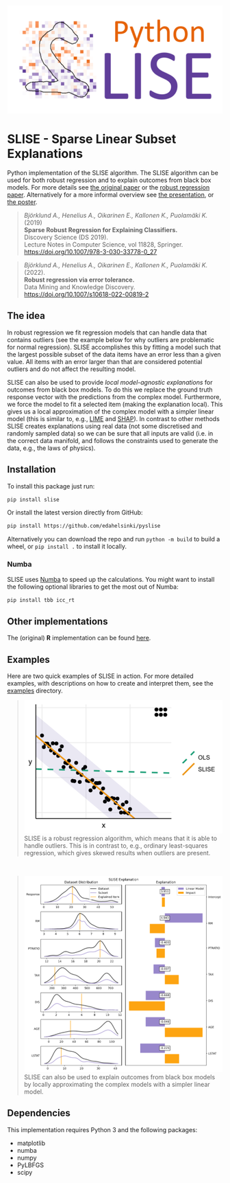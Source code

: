 ![PySLISE Banner Image](examples/pyslise_banner.png)
# SLISE - Sparse Linear Subset Explanations

Python implementation of the SLISE algorithm. The SLISE algorithm can be used for both robust regression and to explain outcomes from black box models.
For more details see [the original paper](https://rdcu.be/bVbda) or the [robust regression paper](https://rdcu.be/cFRHD).
Alternatively for a more informal overview see [the presentation](https://github.com/edahelsinki/slise/raw/master/vignettes/presentation.pdf), or [the poster](https://github.com/edahelsinki/slise/raw/master/vignettes/poster.pdf).

> *Björklund A., Henelius A., Oikarinen E., Kallonen K., Puolamäki K.* (2019)  
> **Sparse Robust Regression for Explaining Classifiers.**  
> Discovery Science (DS 2019).  
> Lecture Notes in Computer Science, vol 11828, Springer.  
> https://doi.org/10.1007/978-3-030-33778-0_27  

> *Björklund A., Henelius A., Oikarinen E., Kallonen K., Puolamäki K.* (2022).  
> **Robust regression via error tolerance.**  
> Data Mining and Knowledge Discovery.  
> https://doi.org/10.1007/s10618-022-00819-2  

## The idea

In robust regression we fit regression models that can handle data that contains outliers (see the example below for why outliers are problematic for normal regression). SLISE accomplishes this by fitting a model such that the largest possible subset of the data items have an error less than a given value. All items with an error larger than that are considered potential outliers and do not affect the resulting model.

SLISE can also be used to provide *local model-agnostic explanations* for outcomes from black box models. To do this we replace the ground truth response vector with the predictions from the complex model. Furthermore, we force the model to fit a selected item (making the explanation local). This gives us a local approximation of the complex model with a simpler linear model (this is similar to, e.g., [LIME](https://github.com/marcotcr/lime) and [SHAP](https://github.com/slundberg/shap)). In contrast to other methods SLISE creates explanations using real data (not some discretised and randomly sampled data) so we can be sure that all inputs are valid (i.e. in the correct data manifold, and follows the constraints used to generate the data, e.g., the laws of physics).

## Installation

To install this package just run:

```sh
pip install slise
```

Or install the latest version directly from GitHub:

```sh
pip install https://github.com/edahelsinki/pyslise
```

Alternatively you can download the repo and run `python -m build` to build a wheel, or `pip install .` to install it locally.

### Numba

SLISE uses [Numba](https://numba.pydata.org/) to speed up the calculations. You might want to install the following optional libraries to get the most out of Numba:

```sh
pip install tbb icc_rt
```

## Other implementations

The (original) **R** implementation can be found [here](https://github.com/edahelsinki/slise).

## Examples

Here are two quick examples of SLISE in action. For more detailed examples, with descriptions on how to create and interpret them, see the [examples](https://github.com/edahelsinki/pyslise/tree/master/examples) directory.

> ![Example of Robust Regression](examples/ex1.png)  
> SLISE is a robust regression algorithm, which means that it is able to handle outliers. This is in contrast to, e.g., ordinary least-squares regression, which gives skewed results when outliers are present.

&nbsp;
> ![Example of Explanation](examples/ex2.png)  
> SLISE can also be used to explain outcomes from black box models by locally approximating the complex models with a simpler linear model.

## Dependencies

This implementation requires Python 3 and the following packages:

- matplotlib
- numba
- numpy
- PyLBFGS
- scipy
